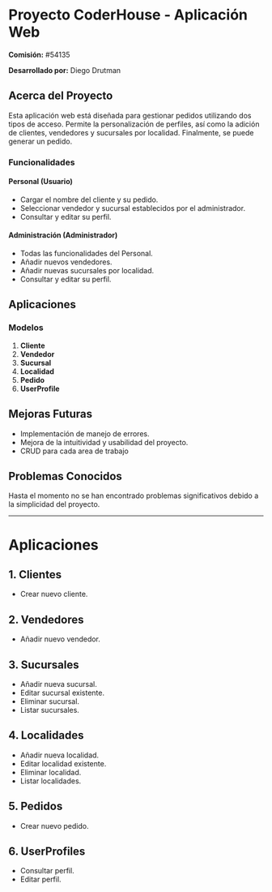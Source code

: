 # Proyecto CoderHouse - Aplicación Web

**Comisión:** #54135

**Desarrollado por:** Diego Drutman

## Acerca del Proyecto

Esta aplicación web está diseñada para gestionar pedidos utilizando dos tipos de acceso. Permite la personalización de perfiles, así como la adición de clientes, vendedores y sucursales por localidad. Finalmente, se puede generar un pedido. 

### Funcionalidades

#### Personal (Usuario)
- Cargar el nombre del cliente y su pedido.
- Seleccionar vendedor y sucursal establecidos por el administrador.
- Consultar y editar su perfil.

#### Administración (Administrador)
- Todas las funcionalidades del Personal.
- Añadir nuevos vendedores.
- Añadir nuevas sucursales por localidad.
- Consultar y editar su perfil.

## Aplicaciones

### Modelos

1. **Cliente**
2. **Vendedor**
3. **Sucursal**
4. **Localidad**
5. **Pedido**
6. **UserProfile**

## Mejoras Futuras

- Implementación de manejo de errores.
- Mejora de la intuitividad y usabilidad del proyecto.
- CRUD para cada area de trabajo

## Problemas Conocidos

Hasta el momento no se han encontrado problemas significativos debido a la simplicidad del proyecto.

---

# Aplicaciones

## 1. Clientes

- Crear nuevo cliente.

## 2. Vendedores

- Añadir nuevo vendedor.

## 3. Sucursales

- Añadir nueva sucursal.
- Editar sucursal existente.
- Eliminar sucursal.
- Listar sucursales.

## 4. Localidades

- Añadir nueva localidad.
- Editar localidad existente.
- Eliminar localidad.
- Listar localidades.

## 5. Pedidos

- Crear nuevo pedido.

## 6. UserProfiles

- Consultar perfil.
- Editar perfil.

